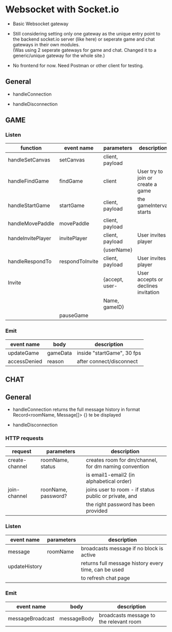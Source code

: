 # Websocket with Socket.io

- Basic Websocket gateway

- Still considering setting only one gateway as the unique entry point to the backend socket.io server (like here) or seperate game and chat gateways in their own modules.  
  (Was using 2 seperate gateways for game and chat. Changed it to a generic/unique gateway for the whole site.)

- No frontend for now. Need Postman or other client for testing.

## General

- handleConnection

- handleDisconnection

## GAME

### Listen

| function         | event name       | parameters      | description                       |
| ---------------- | ---------------- | --------------- | --------------------------------- |
| handleSetCanvas  | setCanvas        | client, payload |                                   |
| handleFindGame   | findGame         | client          | User try to join or create a game |
| handleStartGame  | startGame        | client, payload | the gameInterval starts           |
| handleMovePaddle | movePaddle       | client, payload |
| handeInvitePlayer| invitePlayer			| client, payload | User invites player
|									 |									|	{userName}			| 											            |
| handleRespondTo	 | respondToInvite	| client, payload | User invites player
|	Invite					 |									|	{accept, user-	| User accepts or declines invitation
|									 |									|	Name, gameID}		|
|                  | pauseGame        |                 |                                   |

### Emit

| event name 		| body     | description                |
| ---------- 		| -------- | -------------------------- |
| updateGame 		| gameData | inside "startGame", 30 fps |
| accessDenied 	| reason	 | after connect/disconnect		|

## CHAT

## General

- handleConnection
	returns the full message history in format Record<roomName, Message[]> {} te be displayed

- handleDisconnection


### HTTP requests

| request 	          | parameters  				| description        																		|
| ------------------- | ------------------- | ----------------------------------------------------- |
| create-channel			| roomName, status		|	creates room for dm/channel, for dm naming convention	|
|											|											|	is email1-email2 (in alphabetical order)							|
| join-channel				| roonName, password?	| joins user to room - if status public or private, and |
|											|											|	the right password has been provided									|

### Listen

| event name          | parameters  				| description        																		|
| ------------------- | ------------------- | ----------------------------------------------------- |
|	message							|	roomName						| broadcasts message if no block is active							|
| updateHistory				|											| returns full message history every time, can be used  |
|											|											|	to refresh chat page																	|


### Emit

| event name       | body                    | description 																					|
| ---------------- | ------------------------| ---------------------------------------------------- |
| messageBroadcast | messageBody             | broadcasts message to the relevant room	            |

